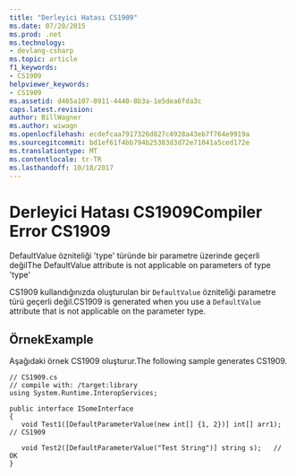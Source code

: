 ```yaml
---
title: "Derleyici Hatası CS1909"
ms.date: 07/20/2015
ms.prod: .net
ms.technology:
- devlang-csharp
ms.topic: article
f1_keywords:
- CS1909
helpviewer_keywords:
- CS1909
ms.assetid: d465a107-0911-4440-8b3a-1e5dea6fda3c
caps.latest.revision: 
author: BillWagner
ms.author: wiwagn
ms.openlocfilehash: ecdefcaa7917326d827c4928a43eb7f764e9919a
ms.sourcegitcommit: bd1ef61f4bb794b25383d3d72e71041a5ced172e
ms.translationtype: MT
ms.contentlocale: tr-TR
ms.lasthandoff: 10/18/2017
---
```

# <a name="compiler-error-cs1909"></a><span data-ttu-id="2a9d2-102">Derleyici Hatası CS1909</span><span class="sxs-lookup"><span data-stu-id="2a9d2-102">Compiler Error CS1909</span></span>
<span data-ttu-id="2a9d2-103">DefaultValue özniteliği 'type' türünde bir parametre üzerinde geçerli değil</span><span class="sxs-lookup"><span data-stu-id="2a9d2-103">The DefaultValue attribute is not applicable on parameters of type 'type'</span></span>  
  
 <span data-ttu-id="2a9d2-104">CS1909 kullandığınızda oluşturulan bir `DefaultValue` özniteliği parametre türü geçerli değil.</span><span class="sxs-lookup"><span data-stu-id="2a9d2-104">CS1909 is generated when you use a `DefaultValue` attribute that is not applicable on the parameter type.</span></span>  
  
## <a name="example"></a><span data-ttu-id="2a9d2-105">Örnek</span><span class="sxs-lookup"><span data-stu-id="2a9d2-105">Example</span></span>  
 <span data-ttu-id="2a9d2-106">Aşağıdaki örnek CS1909 oluşturur.</span><span class="sxs-lookup"><span data-stu-id="2a9d2-106">The following sample generates CS1909.</span></span>  
  
```  
// CS1909.cs  
// compile with: /target:library  
using System.Runtime.InteropServices;  
  
public interface ISomeInterface  
{  
   void Test1([DefaultParameterValue(new int[] {1, 2})] int[] arr1);   // CS1909  
  
   void Test2([DefaultParameterValue("Test String")] string s);   // OK  
}  
```
